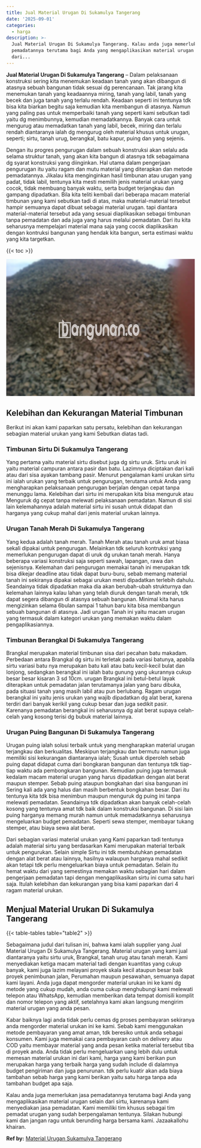 ```yaml
---
title: Jual Material Urugan Di Sukamulya Tangerang
date: '2025-09-01'
categories:
  - harga
description: >-
  Jual Material Urugan Di Sukamulya Tangerang. Kalau anda juga memerlukan jasa
  pemadatannya terutama bagi Anda yang mengaplikasikan material urugan selain
  dari...
---
```


**Jual Material Urugan Di Sukamulya Tangerang** – Dalam pelaksanaan konstruksi sering kita menemukan keadaan tanah yang akan dibangun di atasnya sebuah bangunan tidak sesuai dg perencanaan. Tak jarang kita menemukan tanah yang keadaannya miring, tanah yang labil, tanah yang becek dan juga tanah yang terlalu rendah. Keadaan seperti ini tentunya tdk bisa kita biarkan begitu saja kemudian kita membangun di atasnya. Namun yang paling pas untuk memperbaiki tanah yang seperti kami sebutkan tadi yaitu dg menimbunnya, kemudian memadatkannya. Banyak cara untuk mengurug atau memadatkan tanah yang labil, becek, miring dan terlalu rendah diantaranya ialah dg mengurug oleh material khusus untuk urugan, seperti; sirtu, tanah urug, berangkal, batu kapur, puing dan yang sejenis.

Dengan itu progres pengurugan dalam sebuah konstruksi akan selalu ada selama struktur tanah, yang akan kita bangun di atasnya tdk sebagaimana dg syarat konstruksi yang diinginkan. Hal utama dalam pengerjaan pengurugan itu yaitu ragam dan mutu material yang diterapkan dan metode pemadatannya. Jikalau kita menginginkan hasil timbunan atau urugan yang padat, tidak labil, tentunya kita mesti memilih jenis material urukan yang cocok, tidak membuang banyak waktu, serta budget terjangkau dan gampang dipadatkan. Bila kita teliti kembali dari beberapa macam material timbunan yang kami sebutkan tadi di atas, maka material-material tersebut hampir semuanya dapat dibuat sebagai material urugan. tapi diantara material-material tersebut ada yang sesuai diaplikasikan sebagai timbunan tanpa pemadatan dan ada juga yang harus melalui pemadatan. Dari itu kita seharusnya mempelajari material mana saja yang cocok diaplikasikan dengan kontruksi bangunan yang hendak kita bangun, serta estimasi waktu yang kita targetkan.

{{< toc >}}

![Jual Material Urugan Di Sukamulya Tangerang](/images/jual-urugan-13.png)

## Kelebihan dan Kekurangan Material Timbunan

Berikut ini akan kami paparkan satu persatu, kelebihan dan kekurangan sebagian material urukan yang kami Sebutkan diatas tadi.

### Timbunan Sirtu Di Sukamulya Tangerang

Yang pertama yaitu material sirtu disebut juga dg sirtu uruk. Sirtu uruk ini yaitu material campuran antara pasir dan batu. Lazimnya diciptakan dari kali atau dari sisa ayakan tambang pasir. Menurut pengalaman kami urukan sirtu ini ialah urukan yang terbaik untuk pengurugan, terutama untuk Anda yang mengharapkan pelaksanaan pengurugan berjalan dengan cepat tanpa menunggu lama. Kelebihan dari sirtu ini merupakan kita bisa menguruk atau Menguruk dg cepat tanpa melewati pelaksanaan pemadatan. Namun di sisi lain kelemahannya adalah material sirtu ini susah untuk didapat dan harganya yang cukup mahal dari jenis material urukan lainnya.

### Urugan Tanah Merah Di Sukamulya Tangerang

Yang kedua adalah tanah merah. Tanah Merah atau tanah uruk amat biasa sekali dipakai untuk pengurugan. Melainkan tdk seluruh kontruksi yang memerlukan pengurugan dapat di uruk dg urukan tanah merah. Hanya beberapa variasi konstruksi saja seperti sawah, lapangan, rawa dan sejenisnya. Kelemahan dari pengurugan memakai tanah ini merupakan tdk bisa dikejar deadline atau tidak dapat buru-buru, sebab memang material tanah ini sekiranya dipakai sebagai urukan mesti dipadatkan terlebih dahulu. Seandainya tidak dipadatkan maka dia akan berubah-ubah strukturnya dan kelemahan lainnya kalau lahan yang telah diuruk dengan tanah merah, tdk dapat segera dibangun di atasnya sebuah bangunan. Minimal kita harus mengizinkan selama 6bulan sampai 1 tahun baru kita bisa membangun sebuah bangunan di atasnya. Jadi urugan Tanah ini yaitu macam urugan yang termasuk dalam kategori urukan yang memakan waktu dalam pengaplikasiannya.

### Timbunan Berangkal Di Sukamulya Tangerang

Brangkal merupakan material timbunan sisa dari pecahan batu makadam. Perbedaan antara Brangkal dg sirtu ini terletak pada variasi batunya, apabila sirtu variasi batu nya merupakan batu kali atau batu kecil-kecil bulat dan lonjong, sedangkan berangkal ini ialah batu gunung yang ukurannya cukup besar besar kisaran 3 sd 10cm. urugan Brangkal ini betul-betul layak diterapkan untuk pemadatan jalan terutamanya jalan yang baru dibuka, pada situasi tanah yang masih labil atau pun berlubang. Ragam urugan berangkal ini yaitu jenis urukan yang wajib dipadatkan dg alat berat, karena terdiri dari banyak kerikil yang cukup besar dan juga sedikit pasir. Karenanya pemadatan berangkal ini seharusnya dg alat berat supaya celah-celah yang kosong terisi dg bubuk material lainnya.

### Urugan Puing Bangunan Di Sukamulya Tangerang

Urugan puing ialah solusi terbaik untuk yang mengharapkan material urugan terjangkau dan berkualitas. Meskipun terjangkau dan bermutu namun juga memiliki sisi kekurangan diantaranya ialah; Susah untuk diperoleh sebab puing dapat didapat cuma dari bongkaran bangunan dan tentunya tdk tiap-tiap waktu ada pembongkaran bangunan. Kemudian puing juga termasuk kedalam macam material urugan yang harus dipadatkan dengan alat berat maupun stemper. Sebab puing ataupun bongkahan dari sisa bangunan ini Sering kali ada yang halus dan masih berbentuk bongkahan besar. Dari itu tentunya kita tdk bisa menimbun maupun menguruk dg puing ini tanpa melewati pemadatan. Seandainya tdk dipadatkan akan banyak celah-celah kosong yang tentunya amat tdk baik dalam konstruksi bangunan. Di sisi lain puing harganya memang murah namun untuk memadatkannya seharusnya mengeluarkan budget pemadatan. Seperti sewa stemper, membayar tukang stemper, atau biaya sewa alat berat.

Dari sebagian variasi material urukan yang Kami paparkan tadi tentunya adalah material sirtu yang berdasarkan Kami merupakan material terbaik untuk pengurukan. Selain simple Sirtu ini tdk membutuhkan pemadatan dengan alat berat atau lainnya, hasilnya walaupun harganya mahal sedikit akan tetapi tdk perlu mengeluarkan biaya untuk pemadatan. Selain itu hemat waktu dari yang semestinya memakan waktu sebagian hari dalam pengerjaan pemadatan tapi dengan mengaplikasikan sirtu ini cuma satu hari saja. Itulah kelebihan dan kekurangan yang bisa kami paparkan dari 4 ragam material urukan.

## Menjual Material Urukan Di Sukamulya Tangerang

{{< table-tables table="table2" >}}

Sebagaimana judul dari tulisan ini, bahwa kami ialah supplier yang Jual Material Urugan Di Sukamulya Tangerang. Material urugan yang kami jual diantaranya yaitu sirtu uruk, Brangkal, tanah urug atau tanah merah. Kami menyediakan ketiga macam material tadi dengan kuantitas yang cukup banyak, kami juga lazim melayani proyek skala kecil ataupun besar baik proyek penimbunan jalan, Perumahan maupun pesawahan, semuanya dapat kami layani. Anda juga dapat mengorder material urukan ini ke kami dg metode yang cukup mudah, anda cuma cukup menghubungi kami melewati telepon atau WhatsApp, kemudian memberikan data tempat domisili komplit dan nomor telepon yang aktif, setelahnya kami akan langsung mengirim material urugan yang anda pesan.

Kabar baiknya lagi anda tidak perlu cemas dg proses pembayaran sekiranya anda mengorder material urukan ini ke kami. Sebab kami menggunakan metode pembayaran yang amat aman, tdk beresiko untuk anda sebagai konsumen. Kami juga memakai cara pembayaran cash on delivery atau COD yaitu membayar material yang anda pesan ketika material tersebut tiba di proyek anda. Anda tidak perlu mengeluarkan uang lebih dulu untuk memesan material urukan ini dari kami, harga yang kami berikan pun merupakan harga yang terbaik harga yang sudah include di dalamnya budget pengiriman dan juga penurunan. tdk perlu kuatir akan ada biaya tambahan sebab harga yang kami berikan yaitu satu harga tanpa ada tambahan budget apa saja.

Kalau anda juga memerlukan jasa pemadatannya terutama bagi Anda yang mengaplikasikan material urugan selain dari sirtu, karenanya kami menyediakan jasa pemadatan. Kami memiliki tim khusus sebagai tim pemadat urugan yang sudah berpengalaman tentunya. Silakan hubungi kami dan jangan ragu untuk berunding harga bersama kami. Jazaakallohu khairan.

**Ref by:** [Material Urugan Sukamulya Tangerang](https://id.wikipedia.org/wiki/Material)
